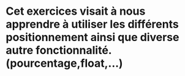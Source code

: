 # Cet exercices visait à nous apprendre à utiliser les différents positionnement ainsi que diverse autre fonctionnalité. (pourcentage,float,...)
